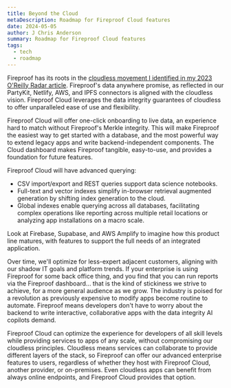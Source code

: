 ```yaml
---
title: Beyond the Cloud
metaDescription: Roadmap for Fireproof Cloud features
date: 2024-05-05
author: J Chris Anderson
summary: Roadmap for Fireproof Cloud features
tags:
  - tech
  - roadmap
---
```


Fireproof has its roots in the [cloudless movement I identified in my 2023 O'Reilly Radar article](https://www.oreilly.com/radar/the-paradigm-shift-to-cloudless-computing/). Fireproof's data anywhere promise, as reflected in our PartyKit, Netlify, AWS, and IPFS connectors is aligned with the cloudless vision. Fireproof Cloud leverages the data integrity guarantees of cloudless to offer unparalleled ease of use and flexibility.

Fireproof Cloud will offer one-click onboarding to live data, an experience hard to match without Fireproof's Merkle integrity. This will make Fireproof the easiest way to get started with a database, and the most powerful way to extend legacy apps and write backend-independent components. The Cloud dashboard makes Fireproof tangible, easy-to-use, and provides a foundation for future features.

Fireproof Cloud will have advanced querying: 

- CSV import/export and REST queries support data science notebooks. 
- Full-text and vector indexes simplify in-browser retrieval augmented generation by shifting index generation to the cloud. 
- Global indexes enable querying across all databases, facilitating complex operations like reporting across multiple retail locations or analyzing app installations on a macro scale. 

Look at Firebase, Supabase, and AWS Amplify to imagine how this product line matures, with features to support the full needs of an integrated application.

Over time, we'll optimize for less-expert adjacent customers, aligning with our shadow IT goals and platform trends. If your enterprise is using Fireproof for some back office thing, and you find that you can run reports via the Fireproof dashboard... that is the kind of stickiness we strive to achieve, for a more general audience as we grow. The industry is poised for a revolution as previously expensive to modify apps become routine to automate. Fireproof means developers don't have to worry about the backend to write interactive, collaborative apps with the data integrity AI copilots demand.

Fireproof Cloud can optimize the experience for developers of all skill levels while providing services to apps of any scale, without compromising our cloudless principles. Cloudless means services can collaborate to provide different layers of the stack, so Fireproof can offer our advanced enterprise features to users, regardless of whether they host with Fireproof Cloud, another provider, or on-premises. Even cloudless apps can benefit from always online endpoints, and Fireproof Cloud provides that option.

